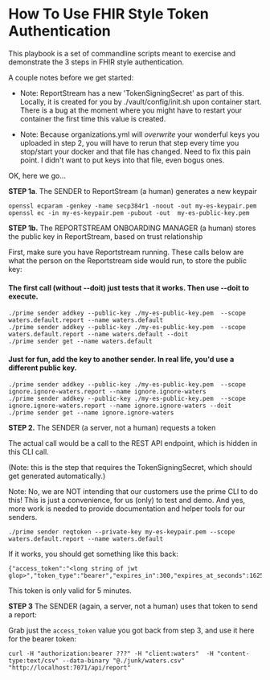 # How To Use FHIR Style Token Authentication

This playbook is a set of commandline scripts meant to exercise and demonstrate the 3 steps in FHIR style authentication.

A couple notes before we get started:

- Note: ReportStream has a new 'TokenSigningSecret' as part of this.   Locally, it is created for you by ./vault/config/init.sh upon container start.  There is a bug at the moment where you might have to restart your container the first time this value is created.

- Note:  Because organizations.yml will _overwrite_ your wonderful keys you uploaded in step 2, you will have to rerun that step every time you stop/start your docker and that file has changed.  Need to fix this pain point.  I didn't want to put keys into that file, even bogus ones.

OK, here we go...

**STEP 1a**. The SENDER to ReportStream (a human) generates a new keypair

```
openssl ecparam -genkey -name secp384r1 -noout -out my-es-keypair.pem
openssl ec -in my-es-keypair.pem -pubout -out  my-es-public-key.pem
```

**STEP 1b.**  The REPORTSTREAM ONBOARDING MANAGER (a human) stores the public key in ReportStream, based on trust relationship

First, make sure you have Reportstream running.   These calls below are what the person on the Reportstream side would run, to store the public key:

#### The first call (without --doit) just tests that it works.  Then use --doit to execute.
```
./prime sender addkey --public-key ./my-es-public-key.pem  --scope waters.default.report --name waters.default 
./prime sender addkey --public-key ./my-es-public-key.pem  --scope waters.default.report --name waters.default --doit
./prime sender get --name waters.default
```

#### Just for fun, add the key to another sender.  In real life, you'd use a different public key.
```
./prime sender addkey --public-key ./my-es-public-key.pem  --scope ignore.ignore-waters.report --name ignore.ignore-waters
./prime sender addkey --public-key ./my-es-public-key.pem  --scope ignore.ignore-waters.report --name ignore.ignore-waters --doit
./prime sender get --name ignore.ignore-waters
```
**STEP 2.** The SENDER (a server, not a human) requests a token

The actual call would be a call to the REST API endpoint, which is hidden in this CLI call.

(Note: this is the step that requires the TokenSigningSecret, which should get generated automatically.)

Note:  No, we are NOT intending that our customers use the prime CLI to do this!   This is just a convenience, for us (only) to test and demo.  And yes, more work is needed to provide documentation and helper tools for our senders.

```
./prime sender reqtoken --private-key my-es-keypair.pem --scope waters.default.report --name waters.default
```

If it works, you should get something like this back:

```
{"access_token":"<long string of jwt glop>","token_type":"bearer","expires_in":300,"expires_at_seconds":1625260982,"scope":"waters.default.report"}
```

This token is only valid for 5 minutes.

**STEP 3**  The SENDER (again, a server, not a human) uses that token to send a report:

Grab just the `access_token` value you got back from step 3, and use it here for the bearer token:

```
curl -H "authorization:bearer ???" -H "client:waters"  -H "content-type:text/csv" --data-binary "@./junk/waters.csv" "http://localhost:7071/api/report"
```
